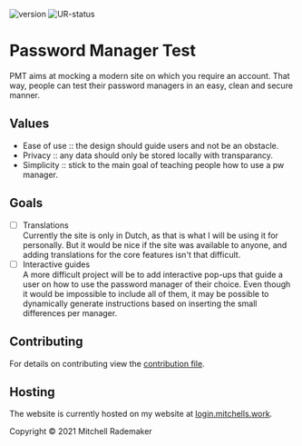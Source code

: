 ![version] ![UR-status]
# Password Manager Test

PMT aims at mocking a modern site on which you require an account. 
That way, people can test their password managers in an easy, clean and secure manner.

## Values
- Ease of use :: the design should guide users and not be an obstacle.
- Privacy :: any data should only be stored locally with transparancy.
- Simplicity :: stick to the main goal of teaching people how to use a pw manager. 

## Goals
- [ ] Translations  
Currently the site is only in Dutch, as that is what I will be using it for personally. But it would be nice if the site was available to anyone, and adding translations for the core features isn't that difficult.
- [ ] Interactive guides  
A more difficult project will be to add interactive pop-ups that guide a user on how to use the password manager of their choice. Even though it would be impossible to include all of them, it may be possible to dynamically generate instructions based on inserting the small differences per manager.

## Contributing
For details on contributing view the [contribution file](./CONTRIBUTING.md).

## Hosting
The website is currently hosted on my website at [login.mitchells.work][login-site].

Copyright © 2021 Mitchell Rademaker  

<!-- shields(.io) -->
[version]: https://img.shields.io/badge/version-v0.1.2--alpha-blue
[UR-status]: https://img.shields.io/uptimerobot/status/m788016880-1a45a6df05ee28cdbbf024cf

<!-- site links -->
[miworks-site]: https://mitchells.work
[login-site]: https://login.mitchells.work